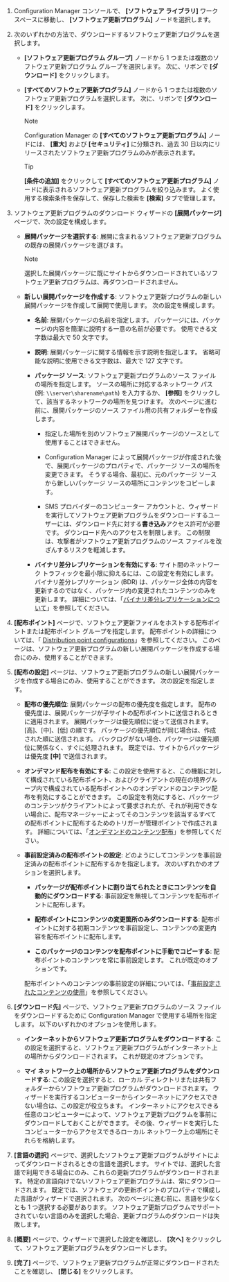 1.  Configuration Manager コンソールで、 **[ソフトウェア ライブラリ]** ワークスペースに移動し、 **[ソフトウェア更新プログラム]** ノードを選択します。  

2.  次のいずれかの方法で、ダウンロードするソフトウェア更新プログラムを選択します。  

    -   **[ソフトウェア更新プログラム グループ]** ノードから 1 つまたは複数のソフトウェア更新プログラム グループを選択します。 次に、リボンで **[ダウンロード]** をクリックします。  

    -   **[すべてのソフトウェア更新プログラム]** ノードから 1 つまたは複数のソフトウェア更新プログラムを選択します。 次に、リボンで **[ダウンロード]** をクリックします。  

        > [!NOTE]  
        >  Configuration Manager の **[すべてのソフトウェア更新プログラム]** ノードには、 **[重大]** および **[セキュリティ]** に分類され、過去 30 日以内にリリースされたソフトウェア更新プログラムのみが表示されます。  

        > [!TIP]  
        >  **[条件の追加]** をクリックして **[すべてのソフトウェア更新プログラム]** ノードに表示されるソフトウェア更新プログラムを絞り込みます。 よく使用する検索条件を保存して、保存した検索を **[検索]** タブで管理します。  


3.  ソフトウェア更新プログラムのダウンロード ウィザードの **[展開パッケージ]** ページで、次の設定を構成します。  

    -  **展開パッケージを選択する**: 展開に含まれるソフトウェア更新プログラムの既存の展開パッケージを選びます。  

        > [!NOTE]  
        >  選択した展開パッケージに既にサイトからダウンロードされているソフトウェア更新プログラムは、再ダウンロードされません。  

    -  **新しい展開パッケージを作成する**: ソフトウェア更新プログラムの新しい展開パッケージを作成して展開で使用します。 次の設定を構成します。  

        -   **名前**: 展開パッケージの名前を指定します。 パッケージには、パッケージの内容を簡潔に説明する一意の名前が必要です。 使用できる文字数は最大で 50 文字です。  

        -   **説明**: 展開パッケージに関する情報を示す説明を指定します。 省略可能な説明に使用できる文字数は、最大で 127 文字です。    

        -   **パッケージ ソース**: ソフトウェア更新プログラムのソース ファイルの場所を指定します。 ソースの場所に対応するネットワーク パス (例: `\\server\sharename\path`) を入力するか、 **[参照]** をクリックして、該当するネットワークの場所を見つけます。 次のページに進む前に、展開パッケージのソース ファイル用の共有フォルダーを作成します。  

             - 指定した場所を別のソフトウェア展開パッケージのソースとして使用することはできません。  

             - Configuration Manager によって展開パッケージが作成された後で、展開パッケージのプロパティで、パッケージ ソースの場所を変更できます。 そうする場合、最初に、元のパッケージ ソースから新しいパッケージ ソースの場所にコンテンツをコピーします。  

             -  SMS プロバイダーのコンピューター アカウントと、ウィザードを実行してソフトウェア更新プログラムをダウンロードするユーザーには、ダウンロード先に対する**書き込み**アクセス許可が必要です。 ダウンロード先へのアクセスを制限します。 この制限は、攻撃者がソフトウェア更新プログラムのソース ファイルを改ざんするリスクを軽減します。  

        - **バイナリ差分レプリケーションを有効にする**: サイト間のネットワーク トラフィックを最小限に抑えるには、この設定を有効にします。 バイナリ差分レプリケーション (BDR) は、パッケージ全体の内容を更新するのではなく、パッケージ内の変更されたコンテンツのみを更新します。 詳細については、「[バイナリ差分レプリケーションについて](../../core/plan-design/hierarchy/fundamental-concepts-for-content-management.md#binary-differential-replication)」を参照してください。  

4.  **[配布ポイント]** ページで、ソフトウェア更新ファイルをホストする配布ポイントまたは配布ポイント グループを指定します。 配布ポイントの詳細については、「 [Distribution point configurations](../../core/servers/deploy/configure/install-and-configure-distribution-points.md#bkmk_configs)」を参照してください。 このページは、ソフトウェア更新プログラムの新しい展開パッケージを作成する場合にのみ、使用することができます。  

5.  **[配布の設定]** ページは、ソフトウェア更新プログラムの新しい展開パッケージを作成する場合にのみ、使用することができます。 次の設定を指定します。  

    -   **配布の優先順位**: 展開パッケージの配布の優先度を指定します。 配布の優先度は、展開パッケージが子サイトの配布ポイントに送信されるときに適用されます。 展開パッケージは優先順位に従って送信されます。[高]、[中]、[低] の順です。 パッケージの優先順位が同じ場合は、作成された順に送信されます。 バックログがない場合、パッケージは優先順位に関係なく、すぐに処理されます。 既定では、サイトからパッケージは優先度 **[中]** で送信されます。  

    -   **オンデマンド配布を有効にする**: この設定を使用すると、この機能に対して構成されている配布ポイント、およびクライアントの現在の境界グループ内で構成されている配布ポイントへのオンデマンドのコンテンツ配布を有効にすることができます。 この設定を有効にすると、パッケージのコンテンツがクライアントによって要求されたが、それが利用できない場合に、配布マネージャーによってそのコンテンツを該当するすべての配布ポイントに配布するためのトリガーが管理ポイントで作成されます。 詳細については、「[オンデマンドのコンテンツ配布](../../core/plan-design/hierarchy/fundamental-concepts-for-content-management.md#on-demand-content-distribution)」を参照してください。  

    -   **事前設定済みの配布ポイントの設定**: どのようにしてコンテンツを事前設定済みの配布ポイントに配布するかを指定します。 次のいずれかのオプションを選択します。  

        -   **パッケージが配布ポイントに割り当てられたときにコンテンツを自動的にダウンロードする**: 事前設定を無視してコンテンツを配布ポイントに配布します。   

        -   **配布ポイントにコンテンツの変更箇所のみダウンロードする**: 配布ポイントに対する初期コンテンツを事前設定し、コンテンツの変更内容を配布ポイントに配布します。  

        -   **このパッケージのコンテンツを配布ポイントに手動でコピーする**: 配布ポイントのコンテンツを常に事前設定します。 これが既定のオプションです。  

        配布ポイントへのコンテンツの事前設定の詳細については、「[事前設定されたコンテンツの使用](../../core/servers/deploy/configure/deploy-and-manage-content.md#bkmk_prestage)」を参照してください。  


6.  **[ダウンロード先]** ページで、ソフトウェア更新プログラムのソース ファイルをダウンロードするために Configuration Manager で使用する場所を指定します。 以下のいずれかのオプションを使用します。  

    -   **インターネットからソフトウェア更新プログラムをダウンロードする**: この設定を選択すると、ソフトウェア更新プログラムがインターネット上の場所からダウンロードされます。 これが既定のオプションです。  

    -   **マイ ネットワーク上の場所からソフトウェア更新プログラムをダウンロードする**: この設定を選択すると、ローカル ディレクトリまたは共有フォルダーからソフトウェア更新プログラムがダウンロードされます。 ウィザードを実行するコンピューターからインターネットにアクセスできない場合は、この設定が役立ちます。 インターネットにアクセスできる任意のコンピューターによって、ソフトウェア更新プログラムを事前にダウンロードしておくことができます。 その後、ウィザードを実行したコンピューターからアクセスできるローカル ネットワーク上の場所にそれらを格納します。  


7.  **[言語の選択]** ページで、選択したソフトウェア更新プログラムがサイトによってダウンロードされるときの言語を選択します。 サイトでは、選択した言語で利用できる場合にのみ、これらの更新プログラムがダウンロードされます。 特定の言語向けでないソフトウェア更新プログラムは、常にダウンロードされます。 既定では、ソフトウェアの更新ポイントのプロパティで構成した言語がウィザードで選択されます。 次のページに進む前に、言語を少なくとも 1 つ選択する必要があります。 ソフトウェア更新プログラムでサポートされていない言語のみを選択した場合、更新プログラムのダウンロードは失敗します。  

8. **[概要]** ページで、ウィザードで選択した設定を確認し、 **[次へ]** をクリックして、ソフトウェア更新プログラムをダウンロードします。  

9. **[完了]** ページで、ソフトウェア更新プログラムが正常にダウンロードされたことを確認し、 **[閉じる]** をクリックします。  
